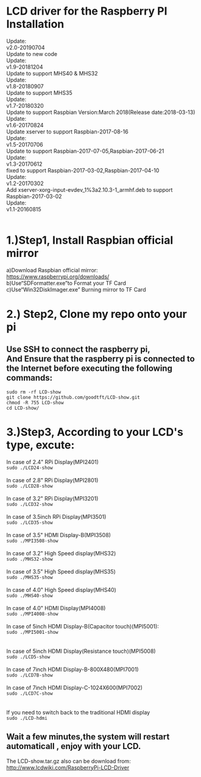 LCD driver for the Raspberry PI Installation<br>
====================================================
Update: <br>
v2.0-20190704<br>
Update to new code<br>
Update: <br>
v1.9-20181204<br>
Update to support MHS40 & MHS32<br>
Update: <br>
v1.8-20180907<br>
Update to support MHS35<br>
Update: <br>
v1.7-20180320<br>
Update to support Raspbian Version:March 2018(Release date:2018-03-13)<br>
Update: <br>
  v1.6-20170824<br>
  Update xserver to support Raspbian-2017-08-16<br>
Update: <br>
  v1.5-20170706<br>
  Update to support Raspbian-2017-07-05,Raspbian-2017-06-21<br>
Update: <br>
  v1.3-20170612<br>
  fixed to support Raspbian-2017-03-02,Raspbian-2017-04-10<br>
Update: <br>
  v1.2-20170302<br>
  Add xserver-xorg-input-evdev_1%3a2.10.3-1_armhf.deb to support Raspbian-2017-03-02<br>
Update: <br>
  v1.1-20160815<br><br>
  
1.)Step1, Install Raspbian official mirror <br>
====================================================
  a)Download Raspbian official mirror:<br>
  https://www.raspberrypi.org/downloads/<br>
  b)Use“SDFormatter.exe”to Format your TF Card<br>
  c)Use“Win32DiskImager.exe” Burning mirror to TF Card<br>
     
2.) Step2, Clone my repo onto your pi<br>
====================================================
Use SSH to connect the raspberry pi, <br>
And Ensure that the raspberry pi is connected to the Internet before executing the following commands:
-----------------------------------------------------------------------------------------------------

```sudo rm -rf LCD-show```<br>
```git clone https://github.com/goodtft/LCD-show.git```<br>
```chmod -R 755 LCD-show```<br>
```cd LCD-show/```<br>
  
3.)Step3, According to your LCD's type, excute:
====================================================
In case of 2.4" RPi Display(MPI2401)<br>
  ```sudo ./LCD24-show```<br><br>
In case of 2.8" RPi Display(MPI2801)<br>
  ```sudo ./LCD28-show```<br><br>
In case of 3.2" RPi Display(MPI3201)<br>
  ```sudo ./LCD32-show```<br><br>
In case of 3.5inch RPi Display(MPI3501)<br>
  ```sudo ./LCD35-show```<br><br>
In case of 3.5" HDMI Display-B(MPI3508)<br>
  ```sudo ./MPI3508-show```<br><br>
 In case of 3.2" High Speed display(MHS32)<br>
  ```sudo ./MHS32-show```<br><br>
In case of 3.5" High Speed display(MHS35)<br>
  ```sudo ./MHS35-show```<br><br>
In case of 4.0" High Speed display(MHS40)<br>
  ```sudo ./MHS40-show```<br><br>
In case of 4.0" HDMI Display(MPI4008)<br>
  ```sudo ./MPI4008-show```<br><br>
In case of 5inch HDMI Display-B(Capacitor touch)(MPI5001):<br>
  ```sudo ./MPI5001-show```<br><br>  
In case of 5inch HDMI Display(Resistance touch)(MPI5008)<br>
  ```sudo ./LCD5-show```<br><br>
In case of 7inch HDMI Display-B-800X480(MPI7001)<br>
  ```sudo ./LCD7B-show```<br><br>
In case of 7inch HDMI Display-C-1024X600(MPI7002)<br>
  ```sudo ./LCD7C-show```<br><br><br>
If you need to switch back to the traditional HDMI display<br>
  ```sudo ./LCD-hdmi```<br>

Wait a few minutes,the system will restart automaticall , enjoy with your LCD.
-------------------------------------------------------------------------------
The LCD-show.tar.gz also can be download from:
http://www.lcdwiki.com/RaspberryPi-LCD-Driver
<br><br>
